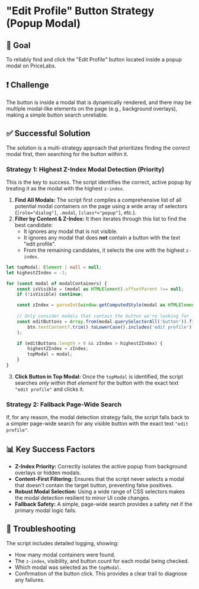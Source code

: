 # "Edit Profile" Button Strategy (Popup Modal)

## 🎯 **Goal**
To reliably find and click the "Edit Profile" button located inside a popup modal on PriceLabs.

## ❗️ **Challenge**
The button is inside a modal that is dynamically rendered, and there may be multiple modal-like elements on the page (e.g., background overlays), making a simple button search unreliable.

## ✅ **Successful Solution**
The solution is a multi-strategy approach that prioritizes finding the *correct* modal first, then searching for the button within it.

### **Strategy 1: Highest Z-Index Modal Detection (Priority)**
This is the key to success. The script identifies the correct, active popup by treating it as the modal with the highest `z-index`.

1.  **Find All Modals:** The script first compiles a comprehensive list of all potential modal containers on the page using a wide array of selectors (`[role="dialog"]`, `.modal`, `[class*="popup"]`, etc.).
2.  **Filter by Content & Z-Index:** It then iterates through this list to find the best candidate:
    *   It ignores any modal that is not visible.
    *   It ignores any modal that does **not** contain a button with the text "edit profile".
    *   From the remaining candidates, it selects the one with the highest `z-index`.

```typescript
let topModal: Element | null = null;
let highestZIndex = -1;

for (const modal of modalContainers) {
    const isVisible = (modal as HTMLElement).offsetParent !== null;
    if (!isVisible) continue;

    const zIndex = parseInt(window.getComputedStyle(modal as HTMLElement).zIndex) || 0;
    
    // Only consider modals that contain the button we're looking for
    const editButtons = Array.from(modal.querySelectorAll('button')).filter(btn => 
        btn.textContent?.trim().toLowerCase().includes('edit profile')
    );

    if (editButtons.length > 0 && zIndex > highestZIndex) {
        highestZIndex = zIndex;
        topModal = modal;
    }
}
```

3.  **Click Button in Top Modal:** Once the `topModal` is identified, the script searches *only within that element* for the button with the exact text `"edit profile"` and clicks it.

### **Strategy 2: Fallback Page-Wide Search**
If, for any reason, the modal detection strategy fails, the script falls back to a simpler page-wide search for any visible button with the exact text `"edit profile"`.

## 📊 **Key Success Factors**
- **Z-Index Priority:** Correctly isolates the active popup from background overlays or hidden modals.
- **Content-First Filtering:** Ensures that the script never selects a modal that doesn't contain the target button, preventing false positives.
- **Robust Modal Selection:** Using a wide range of CSS selectors makes the modal detection resilient to minor UI code changes.
- **Fallback Safety:** A simple, page-wide search provides a safety net if the primary modal logic fails.

## 🚨 **Troubleshooting**
The script includes detailed logging, showing:
- How many modal containers were found.
- The `z-index`, visibility, and button count for each modal being checked.
- Which modal was selected as the `topModal`.
- Confirmation of the button click.
This provides a clear trail to diagnose any failures.
